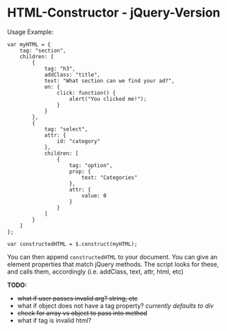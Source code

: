 HTML-Constructor - jQuery-Version
=================================

Usage Example:

	var myHTML = {
		tag: "section",
		children: [
			{
				tag: "h3",
				addClass: "title",
				text: "What section can we find your ad?",
				on: {
					click: function() {
						alert("You clicked me!");
					}
				}
			},
			{
				tag: "select",
				attr: {
					id: "category"
				},
				children: [
					{
						tag: "option",
						prop: {
							text: "Categories"
						},
						attr: {
							value: 0
						}
					}
				]
			}
		]
	};
	
	var constructedHTML = $.construct(myHTML);
	
You can then append `constructedHTML` to your document. You can give an element properties that match jQuery methods. The script looks for these, and calls them, accordingly (i.e. addClass, text, attr, html, etc)

**TODO:**
- ~~what if user passes invalid arg? string, etc~~
- what if object does not have a tag property? *currently defaults to div*
- ~~check for array vs object to pass into method~~
- what if tag is invalid html?
